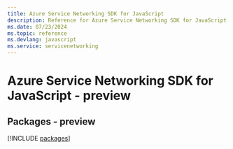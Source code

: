 ```yaml
---
title: Azure Service Networking SDK for JavaScript
description: Reference for Azure Service Networking SDK for JavaScript
ms.date: 07/23/2024
ms.topic: reference
ms.devlang: javascript
ms.service: servicenetworking
---
```

# Azure Service Networking SDK for JavaScript - preview
## Packages - preview
[!INCLUDE [packages](service-networking-index.md)]